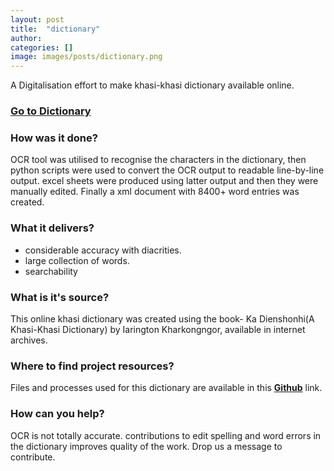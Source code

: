 ```yaml
---
layout: post
title:  "dictionary"
author: 
categories: []
image: images/posts/dictionary.png
---
```


A Digitalisation effort to make khasi-khasi dictionary available online.
### **<a href="http://localhost:8080/khasidict">Go to Dictionary</a>**

### How was it done? 

OCR tool was utilised to recognise the characters in the dictionary, then python scripts were used to convert the OCR output to readable line-by-line output. excel sheets were produced using latter output and then they were manually edited. Finally a xml document with 8400+ word entries was created.

### What it delivers?

* considerable accuracy with diacrities. 
* large collection of words.
* searchability

### What is it's source?

This online khasi dictionary was created using the book- Ka Dienshonhi(A Khasi-Khasi Dictionary) by Iarington Kharkongngor, available in internet archives.

### Where to find project resources?

Files and processes used for this dictionary are available in this **<a href="https://github.com/udaycruise2903/khasi-dienshonhi">Github</a>** link.

### How can you help?
OCR is not totally accurate. contributions to edit spelling and word errors in the dictionary improves quality of the work. Drop us a message to contribute.
